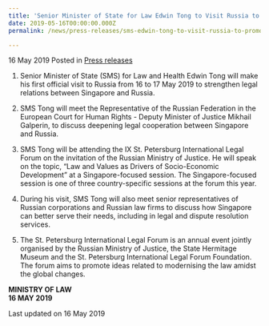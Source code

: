 ```yaml
---
title: 'Senior Minister of State for Law Edwin Tong to Visit Russia to Promote Legal Cooperation'
date: 2019-05-16T00:00:00.000Z
permalink: /news/press-releases/sms-edwin-tong-to-visit-russia-to-promote-legal-cooperation

---
```



16 May 2019 Posted in [Press releases](/news/press-releases)

1. Senior Minister of State (SMS) for Law and Health Edwin Tong will make his first official visit to Russia from 16 to 17 May 2019 to strengthen legal relations between Singapore and Russia.
 
2. SMS Tong will meet the Representative of the Russian Federation in the European Court for Human Rights - Deputy Minister of Justice Mikhail Galperin, to discuss deepening legal cooperation between Singapore and Russia.
 
3. SMS Tong will be attending the IX St. Petersburg International Legal Forum on the invitation of the Russian Ministry of Justice. He will speak on the topic, “Law and Values as Drivers of Socio-Economic Development” at a Singapore-focused session. The Singapore-focused session is one of three country-specific sessions at the forum this year.
 
4. During his visit, SMS Tong will also meet senior representatives of Russian corporations and Russian law firms to discuss how Singapore can better serve their needs, including in legal and dispute resolution services.
 
5. The St. Petersburg International Legal Forum is an annual event jointly organised by the Russian Ministry of Justice, the State Hermitage Museum and the St. Petersburg International Legal Forum Foundation. The forum aims to promote ideas related to modernising the law amidst the global changes.


**MINISTRY OF LAW**  
**16 MAY 2019**


<p class="right-side-updated">Last updated on 16 May 2019</p> 
